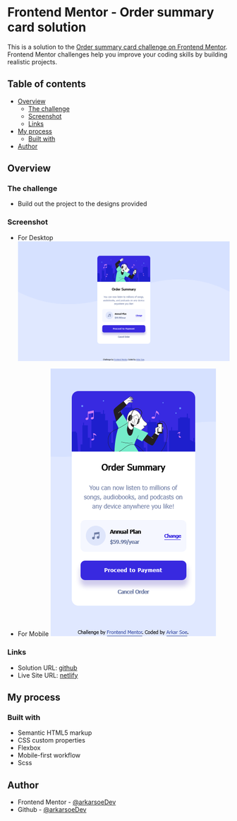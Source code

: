 # Frontend Mentor - Order summary card solution

This is a solution to the [Order summary card challenge on Frontend Mentor](https://www.frontendmentor.io/challenges/order-summary-component-QlPmajDUj). Frontend Mentor challenges help you improve your coding skills by building realistic projects. 

## Table of contents

- [Overview](#overview)
  - [The challenge](#the-challenge)
  - [Screenshot](#screenshot)
  - [Links](#links)
- [My process](#my-process)
  - [Built with](#built-with)
- [Author](#author)

## Overview

### The challenge

- Build out the project to the designs provided

### Screenshot

- For Desktop
![Alt](/screenshot-desktop.png "For Desktop")

- For Mobile
![Alt](/screenshot-mobile.png "For Mobile")

### Links

- Solution URL: [github](https://github.com/arkarsoeDev/fm-order-summary-component)
- Live Site URL: [netlify](https://order-summary-byaks.netlify.app/)

## My process

### Built with

- Semantic HTML5 markup
- CSS custom properties
- Flexbox
- Mobile-first workflow
- Scss

## Author

- Frontend Mentor - [@arkarsoeDev](https://www.frontendmentor.io/profile/arkarsoeDev)
- Github - [@arkarsoeDev](https://github.com/arkarsoeDev)
